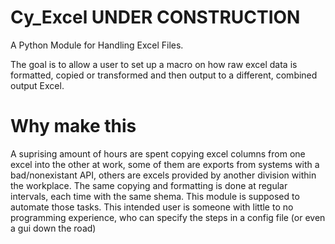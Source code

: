 # Cy_Excel UNDER CONSTRUCTION
A Python Module for Handling Excel Files.

The goal is to allow a user to set up a macro on how raw excel data is formatted, copied or transformed and then output to a different, combined output Excel. 

# Why make this
A suprising amount of hours are spent copying excel columns from one excel into the other at work, some of them are exports from systems with a bad/nonexistant API, others are excels provided by another division within the workplace.
The same copying and formatting is done at regular intervals, each time with the same shema. This module is supposed to automate those tasks.
This intended user is someone with little to no programming experience, who can specify the steps in a config file (or even a gui down the road)
